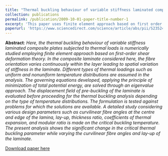 ```yaml
---
title: "Thermal buckling behaviour of variable stiffness laminated composite plates"
collection: publications
permalink: /publication/2009-10-01-paper-title-number-1
excerpt: 'This paper uses finite element approach based on first order shear deformation theory to study buckling in novel variable stiffness composites.'
paperurl: 'https://www.sciencedirect.com/science/article/abs/pii/S2352492818301119'
---
```

**Abstract**: _Here, the thermal buckling behaviour of variable stiffness laminated composite plates subjected to thermal loads
is numerically studied employing finite element approach based on first-order shear deformation theory.
In the composite laminate considered here, the fibre orientation varies continuously within the layer leading
to spatial variation of stiffness in the laminate. Different types of thermal loadings such as uniform and nonuniform temperature distributions are assumed in the analysis. The governing equations developed, applying the
principle of minimization of total potential energy, are solved through an eigenvalue approach. The displacement field of pre-buckling of the laminate is evaluated before proceeding for the thermal buckling analysis
depending on the type of temperature distributions. The formulation is tested against problems for which the
solutions are available. A detailed study considering various design parameters such as curvilinear fibre angles at
the centre and edge of the lamina, lay-up, thickness ratio, coefficients of thermal expansion, and modular ratio is
made on the critical buckling temperature. The present analysis shows the significant change in the critical
thermal buckling parameter while varying the curvilinear fibre angles and lay-up of the laminate._

[Download paper here](https://AND2797.github.io/files/1-s2.0-S2352492818301119-main.pdf)


